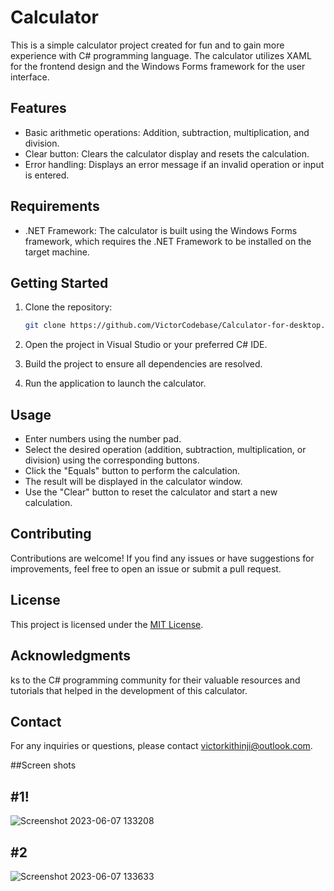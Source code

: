 

# Calculator

This is a simple calculator project created for fun and to gain more experience with C# programming language. The calculator utilizes XAML for the frontend design and the Windows Forms framework for the user interface.

## Features

- Basic arithmetic operations: Addition, subtraction, multiplication, and division.
- Clear button: Clears the calculator display and resets the calculation.
- Error handling: Displays an error message if an invalid operation or input is entered.

## Requirements

- .NET Framework: The calculator is built using the Windows Forms framework, which requires the .NET Framework to be installed on the target machine.

## Getting Started

1. Clone the repository:

   ```bash
   git clone https://github.com/VictorCodebase/Calculator-for-desktop.git
   ```

2. Open the project in Visual Studio or your preferred C# IDE.

3. Build the project to ensure all dependencies are resolved.

4. Run the application to launch the calculator.

## Usage

- Enter numbers using the number pad.
- Select the desired operation (addition, subtraction, multiplication, or division) using the corresponding buttons.
- Click the "Equals" button to perform the calculation.
- The result will be displayed in the calculator window.
- Use the "Clear" button to reset the calculator and start a new calculation.

## Contributing

Contributions are welcome! If you find any issues or have suggestions for improvements, feel free to open an issue or submit a pull request.

## License

This project is licensed under the [MIT License](LICENSE).

## Acknowledgments


ks to the C# programming community for their valuable resources and tutorials that helped in the development of this calculator.

## Contact

For any inquiries or questions, please contact victorkithinji@outlook.com.

##Screen shots
## #1!
![Screenshot 2023-06-07 133208](https://github.com/VictorCodebase/Calculator-for-Desktop/assets/135356007/3ee787ca-d12a-48ae-9625-fa0df01258f7)
## #2 
![Screenshot 2023-06-07 133633](https://github.com/VictorCodebase/Calculator-for-Desktop/assets/135356007/3577f6ac-5b3c-47ac-813f-812c674ef308)

